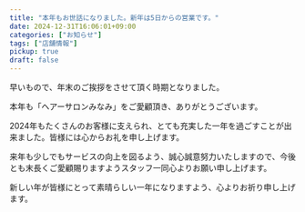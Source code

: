 ```yaml
---
title: "本年もお世話になりました。新年は5日からの営業です。"
date: 2024-12-31T16:06:01+09:00
categories: ["お知らせ"]
tags: ["店舗情報"]
pickup: true
draft: false
---
```

早いもので、年末のご挨拶をさせて頂く時期となりました。

本年も「ヘアーサロンみなみ」をご愛顧頂き、ありがとうございます。

2024年もたくさんのお客様に支えられ、とても充実した一年を過ごすことが出来ました。皆様には心からお礼を申し上げます。

来年も少しでもサービスの向上を図るよう、誠心誠意努力いたしますので、今後とも末長くご愛顧賜りますようスタッフ一同心よりお願い申し上げます。

新しい年が皆様にとって素晴らしい一年になりますよう、心よりお祈り申し上げます。